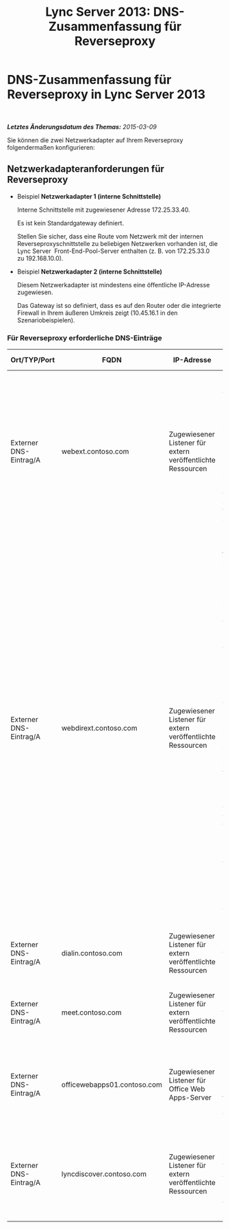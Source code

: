﻿---
title: 'Lync Server 2013: DNS-Zusammenfassung für Reverseproxy'
TOCTitle: DNS-Zusammenfassung für Reverseproxy
ms:assetid: 3073affa-4d92-4453-9974-3a82ca0c6445
ms:mtpsurl: https://technet.microsoft.com/de-de/library/JJ204781(v=OCS.15)
ms:contentKeyID: 49293577
ms.date: 05/19/2016
mtps_version: v=OCS.15
ms.translationtype: HT
---

# DNS-Zusammenfassung für Reverseproxy in Lync Server 2013

 

_**Letztes Änderungsdatum des Themas:** 2015-03-09_

Sie können die zwei Netzwerkadapter auf Ihrem Reverseproxy folgendermaßen konfigurieren:

## Netzwerkadapteranforderungen für Reverseproxy

  - Beispiel **Netzwerkadapter 1 (interne Schnittstelle)**
    
    Interne Schnittstelle mit zugewiesener Adresse 172.25.33.40.
    
    Es ist kein Standardgateway definiert.
    
    Stellen Sie sicher, dass eine Route vom Netzwerk mit der internen Reverseproxyschnittstelle zu beliebigen Netzwerken vorhanden ist, die Lync Server  Front-End-Pool-Server enthalten (z. B. von 172.25.33.0 zu 192.168.10.0).

  - Beispiel **Netzwerkadapter 2 (interne Schnittstelle)**
    
    Diesem Netzwerkadapter ist mindestens eine öffentliche IP-Adresse zugewiesen.
    
    Das Gateway ist so definiert, dass es auf den Router oder die integrierte Firewall in Ihrem äußeren Umkreis zeigt (10.45.16.1 in den Szenariobeispielen).

### Für Reverseproxy erforderliche DNS-Einträge

<table>
<colgroup>
<col style="width: 25%" />
<col style="width: 25%" />
<col style="width: 25%" />
<col style="width: 25%" />
</colgroup>
<thead>
<tr class="header">
<th>Ort/TYP/Port</th>
<th>FQDN</th>
<th>IP-Adresse</th>
<th>Zugeordnet zu/Kommentar</th>
</tr>
</thead>
<tbody>
<tr class="odd">
<td><p>Externer DNS-Eintrag/A</p></td>
<td><p>webext.contoso.com</p></td>
<td><p>Zugewiesener Listener für extern veröffentlichte Ressourcen</p></td>
<td><p>Externe Webdienste aus der internen Bereitstellung. Zusätzliche Einträge können definiert und für alle Pools und einzelne Server für eine beliebige SIP-Domäne konfiguriert werden, die diesen Reverseproxy verwendet und für die externe Webdienste definiert sind.</p></td>
</tr>
<tr class="even">
<td><p>Externer DNS-Eintrag/A</p></td>
<td><p>webdirext.contoso.com</p></td>
<td><p>Zugewiesener Listener für extern veröffentlichte Ressourcen</p></td>
<td><p>Externe Webdienste für die Directors- oder Director-Pools in Ihrer Bereitstellung. Sie können so viele Directors definieren, wie separate Directors vorhanden sind, die ggf. mit anderen SIP-Domänen verknüpft sind.</p>
<div class="alert">

> [!IMPORTANT]
> Das Definieren der DNS-Einträge für und das Veröffentlichen der Directors ist keine Entscheidung für entweder den Front-End-Pool oder die Director. Sie müssen sowohl die externen Webdienste für Director als auch Front-End-Pool definieren und veröffentlichen, wenn Sie Directors verwenden. Bestimmte Datenverkehrstypen (zur Authentifizierung und zu anderen Zwecken) werden zuerst an die Director gesendet, sofern in der Topologie definiert.


</div></td>
</tr>
<tr class="odd">
<td><p>Externer DNS-Eintrag/A</p></td>
<td><p>dialin.contoso.com</p></td>
<td><p>Zugewiesener Listener für extern veröffentlichte Ressourcen</p></td>
<td><p>Extern veröffentlichte Einwahlkonferenzen</p></td>
</tr>
<tr class="even">
<td><p>Externer DNS-Eintrag/A</p></td>
<td><p>meet.contoso.com</p></td>
<td><p>Zugewiesener Listener für extern veröffentlichte Ressourcen</p></td>
<td><p>Extern veröffentlichte Konferenzen</p></td>
</tr>
<tr class="odd">
<td><p>Externer DNS-Eintrag/A</p></td>
<td><p>officewebapps01.contoso.com</p></td>
<td><p>Zugewiesener Listener für Office Web Apps-Server</p></td>
<td><p>Office Web Apps-Server intern oder im Umkreisnetzwerks bereitgestellt und für den externen Clientzugriff veröffentlicht</p></td>
</tr>
<tr class="even">
<td><p>Externer DNS-Eintrag/A</p></td>
<td><p>lyncdiscover.contoso.com</p></td>
<td><p>Zugewiesener Listener für extern veröffentlichte Ressourcen</p></td>
<td><p>Externer Eintrag zur Lync-Ermittlung für extern veröffentliche AutoErmittlung; beinhaltet Mobilität, Microsoft Lync Web App und Web-App zur Planung</p></td>
</tr>
</tbody>
</table>

